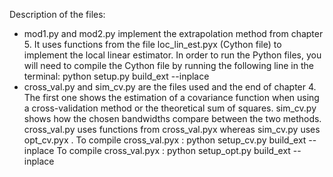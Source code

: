 Description of the files:
- mod1.py and mod2.py implement the extrapolation method from chapter 5. It uses functions from the file loc_lin_est.pyx (Cython file) to implement the local linear estimator. In order to run the Python files, you will need to compile the Cython file by running the following line in the terminal: python setup.py build_ext --inplace
- cross_val.py and sim_cv.py are the files used and the end of chapter 4. The first one shows the estimation of a covariance function when using a cross-validation method or the theoretical sum of squares. sim_cv.py shows how the chosen bandwidths compare between the two methods. cross_val.py uses functions from cross_val.pyx whereas sim_cv.py uses opt_cv.pyx .
To compile cross_val.pyx : python setup_cv.py build_ext --inplace
To compile cross_val.pyx : python setup_opt.py build_ext --inplace
